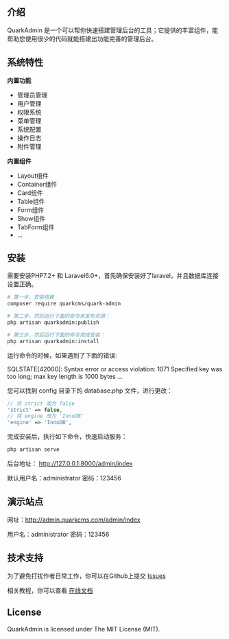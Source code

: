 ## 介绍
QuarkAdmin 是一个可以帮你快速搭建管理后台的工具；它提供的丰富组件，能帮助您使用很少的代码就能搭建出功能完善的管理后台。

## 系统特性

**内置功能**
* 管理员管理
* 用户管理
* 权限系统
* 菜单管理
* 系统配置
* 操作日志
* 附件管理

**内置组件**
* Layout组件
* Container组件
* Card组件
* Table组件
* Form组件
* Show组件
* TabForm组件
* ...

## 安装

需要安装PHP7.2+ 和 Laravel6.0+，首先确保安装好了laravel，并且数据库连接设置正确。

``` bash
# 第一步，安装依赖
composer require quarkcms/quark-admin

# 第二步，然后运行下面的命令来发布资源：
php artisan quarkadmin:publish

# 第三步，然后运行下面的命令完成安装：
php artisan quarkadmin:install
```

运行命令的时候，如果遇到了下面的错误:

SQLSTATE[42000]: Syntax error or access violation: 1071 Specified key was too long; max key length is 1000 bytes ...

您可以找到 config 目录下的 database.php 文件，进行更改：
``` php
// 将 strict 改为 false
'strict' => false,
// 将 engine 改为 'InnoDB'
'engine' => 'InnoDB',
```

完成安装后，执行如下命令，快速启动服务：
``` bash
php artisan serve
```
后台地址： http://127.0.0.1:8000/admin/index

默认用户名：administrator 密码：123456

## 演示站点

网址：http://admin.quarkcms.com/admin/index

用户名：administrator 密码：123456

## 技术支持
为了避免打扰作者日常工作，你可以在Github上提交 [Issues](https://github.com/quarkcms/quark-admin/issues)

相关教程，你可以查看 [在线文档](http://www.quarkcms.com/quark-admin/)

## License
QuarkAdmin is licensed under The MIT License (MIT).